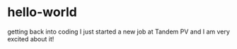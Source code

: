 # hello-world
getting back into coding
I just started a new job at Tandem PV and I am very excited about it!
